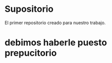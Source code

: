 # Supositorio
El primer repositorio creado para nuestro trabajo.
<h1>debimos haberle puesto prepucitorio<h1>